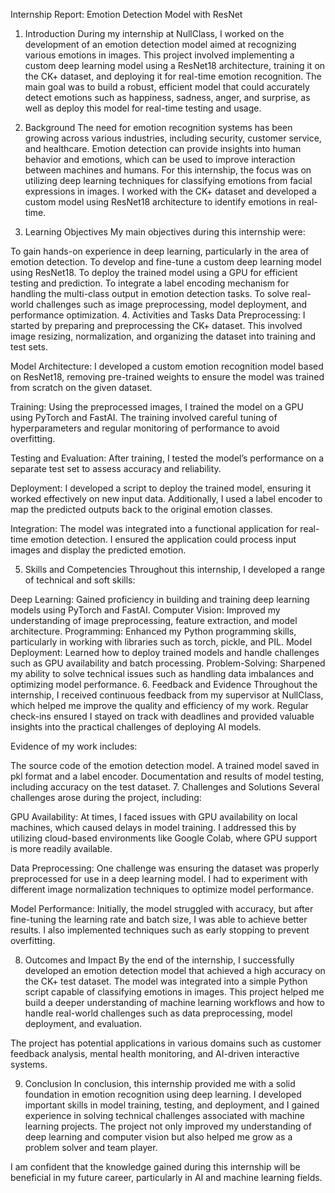 Internship Report: Emotion Detection Model with ResNet
1. Introduction
During my internship at NullClass, I worked on the development of an emotion detection model aimed at recognizing various emotions in images. This project involved implementing a custom deep learning model using a ResNet18 architecture, training it on the CK+ dataset, and deploying it for real-time emotion recognition. The main goal was to build a robust, efficient model that could accurately detect emotions such as happiness, sadness, anger, and surprise, as well as deploy this model for real-time testing and usage.

2. Background
The need for emotion recognition systems has been growing across various industries, including security, customer service, and healthcare. Emotion detection can provide insights into human behavior and emotions, which can be used to improve interaction between machines and humans. For this internship, the focus was on utilizing deep learning techniques for classifying emotions from facial expressions in images. I worked with the CK+ dataset and developed a custom model using ResNet18 architecture to identify emotions in real-time.

3. Learning Objectives
My main objectives during this internship were:

To gain hands-on experience in deep learning, particularly in the area of emotion detection.
To develop and fine-tune a custom deep learning model using ResNet18.
To deploy the trained model using a GPU for efficient testing and prediction.
To integrate a label encoding mechanism for handling the multi-class output in emotion detection tasks.
To solve real-world challenges such as image preprocessing, model deployment, and performance optimization.
4. Activities and Tasks
Data Preprocessing: I started by preparing and preprocessing the CK+ dataset. This involved image resizing, normalization, and organizing the dataset into training and test sets.

Model Architecture: I developed a custom emotion recognition model based on ResNet18, removing pre-trained weights to ensure the model was trained from scratch on the given dataset.

Training: Using the preprocessed images, I trained the model on a GPU using PyTorch and FastAI. The training involved careful tuning of hyperparameters and regular monitoring of performance to avoid overfitting.

Testing and Evaluation: After training, I tested the model’s performance on a separate test set to assess accuracy and reliability.

Deployment: I developed a script to deploy the trained model, ensuring it worked effectively on new input data. Additionally, I used a label encoder to map the predicted outputs back to the original emotion classes.

Integration: The model was integrated into a functional application for real-time emotion detection. I ensured the application could process input images and display the predicted emotion.

5. Skills and Competencies
Throughout this internship, I developed a range of technical and soft skills:

Deep Learning: Gained proficiency in building and training deep learning models using PyTorch and FastAI.
Computer Vision: Improved my understanding of image preprocessing, feature extraction, and model architecture.
Programming: Enhanced my Python programming skills, particularly in working with libraries such as torch, pickle, and PIL.
Model Deployment: Learned how to deploy trained models and handle challenges such as GPU availability and batch processing.
Problem-Solving: Sharpened my ability to solve technical issues such as handling data imbalances and optimizing model performance.
6. Feedback and Evidence
Throughout the internship, I received continuous feedback from my supervisor at NullClass, which helped me improve the quality and efficiency of my work. Regular check-ins ensured I stayed on track with deadlines and provided valuable insights into the practical challenges of deploying AI models.

Evidence of my work includes:

The source code of the emotion detection model.
A trained model saved in pkl format and a label encoder.
Documentation and results of model testing, including accuracy on the test dataset.
7. Challenges and Solutions
Several challenges arose during the project, including:

GPU Availability: At times, I faced issues with GPU availability on local machines, which caused delays in model training. I addressed this by utilizing cloud-based environments like Google Colab, where GPU support is more readily available.

Data Preprocessing: One challenge was ensuring the dataset was properly preprocessed for use in a deep learning model. I had to experiment with different image normalization techniques to optimize model performance.

Model Performance: Initially, the model struggled with accuracy, but after fine-tuning the learning rate and batch size, I was able to achieve better results. I also implemented techniques such as early stopping to prevent overfitting.

8. Outcomes and Impact
By the end of the internship, I successfully developed an emotion detection model that achieved a high accuracy on the CK+ test dataset. The model was integrated into a simple Python script capable of classifying emotions in images. This project helped me build a deeper understanding of machine learning workflows and how to handle real-world challenges such as data preprocessing, model deployment, and evaluation.

The project has potential applications in various domains such as customer feedback analysis, mental health monitoring, and AI-driven interactive systems.

9. Conclusion
In conclusion, this internship provided me with a solid foundation in emotion recognition using deep learning. I developed important skills in model training, testing, and deployment, and I gained experience in solving technical challenges associated with machine learning projects. The project not only improved my understanding of deep learning and computer vision but also helped me grow as a problem solver and team player.

I am confident that the knowledge gained during this internship will be beneficial in my future career, particularly in AI and machine learning fields.
